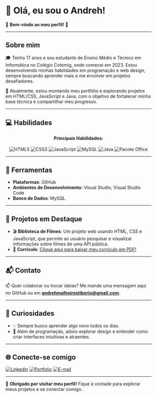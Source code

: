 <div style="background-image: url('https://i.imgur.com/7F7uocd.jpg'); padding: 20px; border-radius: 10px; background-size: cover;">

# 👋 Olá, eu sou o Andreh!

🌟 **Bem-vindo ao meu perfil!** 🎉

---

## Sobre mim
🎓 Tenho 17 anos e sou estudante de Ensino Médio e Técnico em Informática no Colégio Cotemig, onde comecei em 2023. Estou desenvolvendo minhas habilidades em programação e web design, sempre buscando aprender mais e me envolver em projetos desafiadores.

🌱 Atualmente, estou montando meu portfólio e explorando projetos em HTML/CSS, JavaScript e Java, com o objetivo de fortalecer minha base técnica e compartilhar meu progresso.

---

## 💻 Habilidades

<div align="center">
  <h4>Principais Habilidades:</h4>
  <img src="https://img.shields.io/badge/HTML5-%23E34F26.svg?&style=for-the-badge&logo=html5&logoColor=white" alt="HTML5"/>
  <img src="https://img.shields.io/badge/CSS3-%231572B6.svg?&style=for-the-badge&logo=css3&logoColor=white" alt="CSS3"/>
  <img src="https://img.shields.io/badge/JavaScript-%23323330.svg?&style=for-the-badge&logo=javascript&logoColor=%23F7DF1E" alt="JavaScript"/>
  <img src="https://img.shields.io/badge/MySQL-%2300f.svg?&style=for-the-badge&logo=mysql&logoColor=white" alt="MySQL"/>
  <img src="https://img.shields.io/badge/Java-%23ED8B00.svg?&style=for-the-badge&logo=java&logoColor=white" alt="Java"/>
  <img src="https://img.shields.io/badge/Office-%230A66C2.svg?&style=for-the-badge&logo=microsoft-office&logoColor=white" alt="Pacote Office"/>
</div>

---

## 🔧 Ferramentas
- **Plataformas**: GitHub
- **Ambientes de Desenvolvimento**: Visual Studio, Visual Studio Code
- **Banco de Dados**: MySQL

---

## 🚀 Projetos em Destaque
- 🎬 **Biblioteca de Filmes**: Um projeto web usando HTML, CSS e JavaScript, que permite ao usuário pesquisar e visualizar informações sobre filmes de uma API pública.
- 📄 **Currículo**: [Clique aqui para baixar meu currículo em PDF!](https://drive.google.com/file/d/1kUkzYGixHmLYUPbVmdVMu9QoqiOtnC26/view?usp=sharing)

---

## 📬 Contato
📫 Quer colaborar ou trocar ideias? Me mande uma mensagem aqui no GitHub ou em **[andrehmalheirostiberio@gmail.com](mailto:andrehmalheirostiberio@gmail.com)**.

---

## 🔎 Curiosidades
- 💡 Sempre busco aprender algo novo todos os dias.
- 📘 Além de programação, adoro explorar design e entender como criar interfaces intuitivas e atraentes.

---

## 🌐 Conecte-se comigo
[![LinkedIn](https://img.shields.io/badge/LinkedIn-%230077B5.svg?&style=for-the-badge&logo=linkedin&logoColor=white)](https://www.linkedin.com/in/andreh-malheiros/)
[![Portfolio](https://img.shields.io/badge/Portfolio-%23FFA500.svg?&style=for-the-badge&logo=firefox&logoColor=white)](https://andreh-malheiros.github.io/Portifolio-2024/)
[![E-mail](https://img.shields.io/badge/Email-%23D14836.svg?&style=for-the-badge&logo=gmail&logoColor=white)](mailto:andrehmalheirostiberio@gmail.com)

---

🎉 **Obrigado por visitar meu perfil!** Fique à vontade para explorar meus projetos e se conectar comigo.

</div>
